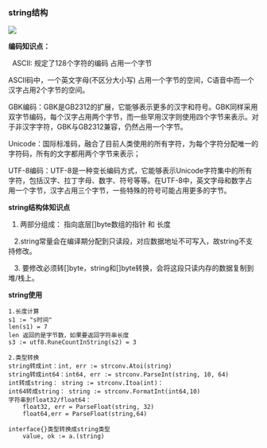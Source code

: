 ### string结构

![](https://store.babyzoo.club/study/string.png)



**编码知识点：**

  ASCII: 规定了128个字符的编码 占用一个字节

  ASCII码中，一个英文字母(不区分大小写) 占用一个字节的空间，C语音中而一个汉字占用2个字节的空间。

GBK编码：GBK是GB2312的扩展，它能够表示更多的汉字和符号。GBK同样采用双字节编码，每个汉字占用两个字节，而一些罕用汉字则使用四个字节来表示。对于非汉字字符，GBK与GB2312兼容，仍然占用一个字节。

Unicode：国际标准码，融合了目前人类使用的所有字符，为每个字符分配唯一的字符码，所有的文字都用两个字节来表示；

UTF-8编码：UTF-8是一种变长编码方式，它能够表示Unicode字符集中的所有字符，包括汉字、拉丁字母、数字、符号等等。在UTF-8中，英文字母和数字占用一个字节，汉字占用三个字节，一些特殊的符号可能占用更多的字节。

**string结构体知识点**

1. 两部分组成： 指向底层[]byte数组的指针 和 长度

   2.string常量会在编译期分配到只读段，对应数据地址不可写入，故string不支持修改。

   3. 要修改必须转[]byte，string和[]byte转换，会将这段只读内存的数据复制到堆/栈上。

**string使用**

```
1.长度计算
s1 := "s时间"
len(s1) = 7
len 返回的是字节数，如果要返回字符串长度
s3 := utf8.RuneCountInString(s2) = 3

2.类型转换
string转成int：int, err := strconv.Atoi(string)
string转成int64：int64, err := strconv.ParseInt(string, 10, 64)
int转成string： string := strconv.Itoa(int)：
int64转成string： string := strconv.FormatInt(int64,10)
字符串到float32/float64： 
    float32, err = ParseFloat(string, 32)     
    float64,err = ParseFloat(string,64)

interface{}类型转换成string类型
    value, ok := a.(string)
```
